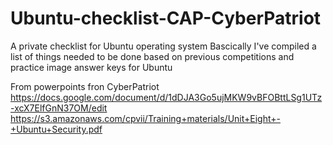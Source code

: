 # Ubuntu-checklist-CAP-CyberPatriot
A private checklist for Ubuntu operating system
Bascically I've compiled a list of things needed to be done based on previous competitions and practice image answer keys for Ubuntu


From powerpoints fron CyberPatriot https://docs.google.com/document/d/1dDJA3Go5ujMKW9vBFOBttLSg1UTz-xcX7ElfGnN37OM/edit  https://s3.amazonaws.com/cpvii/Training+materials/Unit+Eight+-+Ubuntu+Security.pdf


